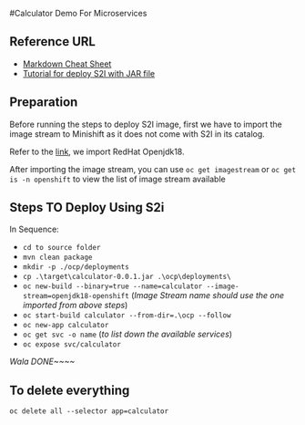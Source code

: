 #Calculator Demo For Microservices

## Reference URL
* [Markdown Cheat Sheet](https://github.com/adam-p/markdown-here/wiki/Markdown-Cheatsheet)
* [Tutorial for deploy S2I with JAR file](https://access.redhat.com/documentation/en-us/red_hat_jboss_middleware_for_openshift/3/html-single/red_hat_java_s2i_for_openshift/index)

## Preparation
Before running the steps to deploy S2I image, first we have to import the image stream to Minishift as it does not come with S2I in its catalog.

Refer to the [link](https://developers.redhat.com/blog/2017/02/23/getting-started-with-openshift-java-s2i/), we import RedHat Openjdk18.

After importing the image stream, you can use `oc get imagestream` or `oc get is -n openshift` to view the list of image stream available

## Steps TO Deploy Using S2i
In Sequence:
* `cd to source folder`
* `mvn clean package`
* `mkdir -p ./ocp/deployments`
* `cp .\target\calculator-0.0.1.jar .\ocp\deployments\` 
* `oc new-build --binary=true --name=calculator --image-stream=openjdk18-openshift` (_Image Stream name should use the one imported from above steps_)
* `oc start-build calculator --from-dir=.\ocp --follow`
* `oc new-app calculator`
* `oc get svc -o name` (_to list down the available services_)
* `oc expose svc/calculator`

*Wala DONE~~~~*

## To delete everything
``` 
oc delete all --selector app=calculator
```